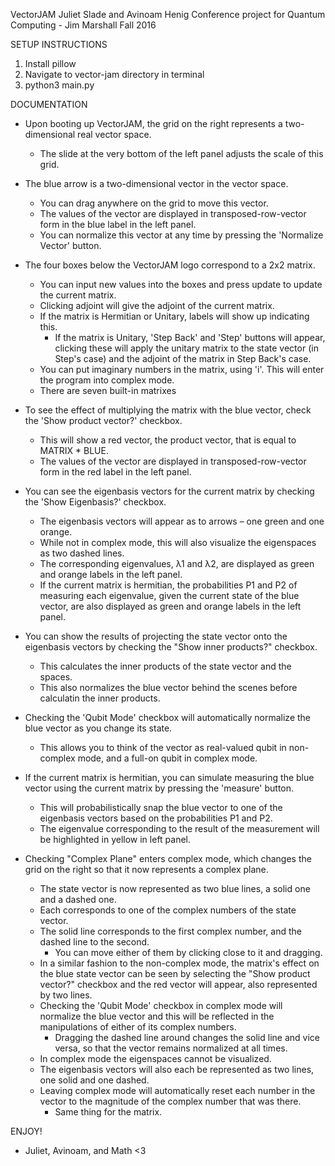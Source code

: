 VectorJAM
Juliet Slade and Avinoam Henig
Conference project for Quantum Computing - Jim Marshall
Fall 2016

SETUP INSTRUCTIONS

1. Install pillow
2. Navigate to vector-jam directory in terminal
3. python3 main.py


DOCUMENTATION

- Upon booting up VectorJAM, the grid on the right represents a two-dimensional real vector space.
	- The slide at the very bottom of the left panel adjusts the scale of this grid.
- The blue arrow is a two-dimensional vector in the vector space.
	- You can drag anywhere on the grid to move this vector.
  - The values of the vector are displayed in transposed-row-vector form in the blue label in the left panel.
  - You can normalize this vector at any time by pressing the 'Normalize Vector' button.
- The four boxes below the VectorJAM logo correspond to a 2x2 matrix.
	- You can input new values into the boxes and press update to update the current matrix.
  - Clicking adjoint will give the adjoint of the current matrix.
  - If the matrix is Hermitian or Unitary, labels will show up indicating this.
  	- If the matrix is Unitary, 'Step Back' and 'Step' buttons will appear, clicking these will apply the unitary
    	matrix to the state vector (in Step's case) and the adjoint of the matrix in Step Back's case.
  - You can put imaginary numbers in the matrix, using 'i'. This will enter the program into complex mode.
  - There are seven built-in matrixes
- To see the effect of multiplying the matrix with the blue vector, check the 'Show product vector?' checkbox.
	- This will show a red vector, the product vector, that is equal to MATRIX * BLUE.
  - The values of the vector are displayed in transposed-row-vector form in the red label in the left panel.
- You can see the eigenbasis vectors for the current matrix by checking the 'Show Eigenbasis?' checkbox.
	- The eigenbasis vectors will appear as to arrows – one green and one orange.
	- While not in complex mode, this will also visualize the eigenspaces as two dashed lines.
  - The corresponding eigenvalues, λ1 and λ2, are displayed as green and orange labels in the left panel.
  - If the current matrix is hermitian, the probabilities P1 and P2 of measuring each eigenvalue,
    given the current state of the blue vector, are also displayed as green and orange labels in the left panel.
- You can show the results of projecting the state vector onto the eigenbasis vectors by checking the "Show inner products?" checkbox.
	- This calculates the inner products of the state vector and the spaces.
  - This also normalizes the blue vector behind the scenes before calculatin the inner products.
- Checking the 'Qubit Mode' checkbox will automatically normalize the blue vector as you change its state.
	- This allows you to think of the vector as real-valued qubit in non-complex mode, and a full-on qubit in complex mode.
- If the current matrix is hermitian, you can simulate measuring the blue vector using the current matrix by pressing the 'measure' button.
	- This will probabilistically snap the blue vector to one of the eigenbasis vectors based on the probabilities P1 and P2.
  - The eigenvalue corresponding to the result of the measurement will be highlighted in yellow in left panel.

- Checking "Complex Plane" enters complex mode, which changes the grid on the right so that it now represents a complex plane.
	- The state vector is now represented as two blue lines, a solid one and a dashed one.
  	- Each corresponds to one of the complex numbers of the state vector.
    - The solid line corresponds to the first complex number, and the dashed line to the second.
	  - You can move either of them by clicking close to it and dragging.
	- In a similar fashion to the non-complex mode, the matrix's effect on the blue state vector can be seen by selecting the
	  "Show product vector?" checkbox and the red vector will appear, also represented by two lines.
	- Checking the 'Qubit Mode' checkbox in complex mode will normalize the blue vector and this will be reflected in the manipulations
	  of either of its complex numbers.
		- Dragging the dashed line around changes the solid line and vice versa, so that the vector remains normalized at all times.
	- In complex mode the eigenspaces cannot be visualized.
  - The eigenbasis vectors will also each be represented as two lines, one solid and one dashed.
  - Leaving complex mode will automatically reset each number in the vector to the magnitude of the complex number that was there.
  	- Same thing for the matrix.

ENJOY!
- Juliet, Avinoam, and Math <3
